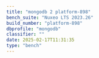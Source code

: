 ```yaml
---
title: "mongodb 2 platform-898"
bench_suite: "Nuxeo LTS 2023.26"
build_number: "platform-898"
dbprofile: "mongodb"
classifier: ""
date: 2025-02-17T11:31:35
type: "bench"
---
```

